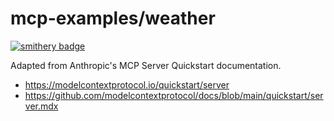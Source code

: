 # mcp-examples/weather

[![smithery badge](https://smithery.ai/badge/@mcp-examples/weather)](https://smithery.ai/server/@mcp-examples/weather)

Adapted from Anthropic's MCP Server Quickstart documentation.

* https://modelcontextprotocol.io/quickstart/server
* https://github.com/modelcontextprotocol/docs/blob/main/quickstart/server.mdx
